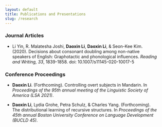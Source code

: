 ```yaml
---
layout: default
title: Publications and Presentations
slug: /research
---
```


### Journal Articles

* Li Yin, R. Malatesha Joshi, **Daoxin Li**, **Daoxin Li**, & Seon-Kee Kim. (2020). Decisions about consonant doubling among non-native speakers of English: Graphotactic and phonological influences. _Reading and Writing, 33_, 1839-1858. doi: 10.1007/s11145-020-10017-5

### Conference Proceedings

* **Daoxin Li**. (Forthcoming). Controlling overt subjects in Mandarin. In *Proceedings of the 95th annual meeting of the Linguistic Society of America (LSA 2021)*. 

* **Daoxin Li**, Lydia Grohe, Petra Schulz, & Charles Yang. (Forthcoming). The distributional learning of recursive structures. In *Proceedings of the 45th annual Boston University Conference on Language Development (BUCLD 45)*.



<br />
<br />
